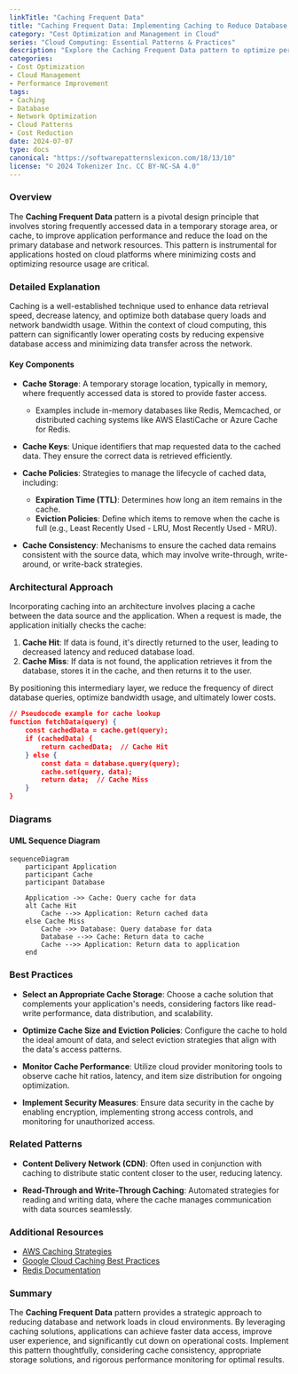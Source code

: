 ```yaml
---
linkTitle: "Caching Frequent Data"
title: "Caching Frequent Data: Implementing Caching to Reduce Database and Network Costs"
category: "Cost Optimization and Management in Cloud"
series: "Cloud Computing: Essential Patterns & Practices"
description: "Explore the Caching Frequent Data pattern to optimize performance and reduce costs by leveraging caching strategies in cloud environments."
categories:
- Cost Optimization
- Cloud Management
- Performance Improvement
tags:
- Caching
- Database
- Network Optimization
- Cloud Patterns
- Cost Reduction
date: 2024-07-07
type: docs
canonical: "https://softwarepatternslexicon.com/18/13/10"
license: "© 2024 Tokenizer Inc. CC BY-NC-SA 4.0"
---
```


### Overview

The **Caching Frequent Data** pattern is a pivotal design principle that involves storing frequently accessed data in a temporary storage area, or cache, to improve application performance and reduce the load on the primary database and network resources. This pattern is instrumental for applications hosted on cloud platforms where minimizing costs and optimizing resource usage are critical.

### Detailed Explanation

Caching is a well-established technique used to enhance data retrieval speed, decrease latency, and optimize both database query loads and network bandwidth usage. Within the context of cloud computing, this pattern can significantly lower operating costs by reducing expensive database access and minimizing data transfer across the network.

#### Key Components

- **Cache Storage**: A temporary storage location, typically in memory, where frequently accessed data is stored to provide faster access.
  - Examples include in-memory databases like Redis, Memcached, or distributed caching systems like AWS ElastiCache or Azure Cache for Redis.

- **Cache Keys**: Unique identifiers that map requested data to the cached data. They ensure the correct data is retrieved efficiently.

- **Cache Policies**: Strategies to manage the lifecycle of cached data, including:
  - **Expiration Time (TTL)**: Determines how long an item remains in the cache.
  - **Eviction Policies**: Define which items to remove when the cache is full (e.g., Least Recently Used - LRU, Most Recently Used - MRU).

- **Cache Consistency**: Mechanisms to ensure the cached data remains consistent with the source data, which may involve write-through, write-around, or write-back strategies.

### Architectural Approach

Incorporating caching into an architecture involves placing a cache between the data source and the application. When a request is made, the application initially checks the cache:

1. **Cache Hit**: If data is found, it's directly returned to the user, leading to decreased latency and reduced database load.
2. **Cache Miss**: If data is not found, the application retrieves it from the database, stores it in the cache, and then returns it to the user.

By positioning this intermediary layer, we reduce the frequency of direct database queries, optimize bandwidth usage, and ultimately lower costs.

```json
// Pseudocode example for cache lookup
function fetchData(query) {
    const cachedData = cache.get(query);
    if (cachedData) {
        return cachedData;  // Cache Hit
    } else {
        const data = database.query(query);
        cache.set(query, data);
        return data;  // Cache Miss
    }
}
```

### Diagrams

#### UML Sequence Diagram

```mermaid
sequenceDiagram
    participant Application
    participant Cache
    participant Database

    Application ->> Cache: Query cache for data
    alt Cache Hit
        Cache -->> Application: Return cached data
    else Cache Miss
        Cache ->> Database: Query database for data
        Database -->> Cache: Return data to cache
        Cache -->> Application: Return data to application
    end
```

### Best Practices

- **Select an Appropriate Cache Storage**: Choose a cache solution that complements your application's needs, considering factors like read-write performance, data distribution, and scalability.
  
- **Optimize Cache Size and Eviction Policies**: Configure the cache to hold the ideal amount of data, and select eviction strategies that align with the data's access patterns.

- **Monitor Cache Performance**: Utilize cloud provider monitoring tools to observe cache hit ratios, latency, and item size distribution for ongoing optimization.

- **Implement Security Measures**: Ensure data security in the cache by enabling encryption, implementing strong access controls, and monitoring for unauthorized access.

### Related Patterns

- **Content Delivery Network (CDN)**: Often used in conjunction with caching to distribute static content closer to the user, reducing latency.
  
- **Read-Through and Write-Through Caching**: Automated strategies for reading and writing data, where the cache manages communication with data sources seamlessly.

### Additional Resources

- [AWS Caching Strategies](https://aws.amazon.com/caching/)
- [Google Cloud Caching Best Practices](https://cloud.google.com/caching/)
- [Redis Documentation](https://redis.io/documentation)

### Summary

The **Caching Frequent Data** pattern provides a strategic approach to reducing database and network loads in cloud environments. By leveraging caching solutions, applications can achieve faster data access, improve user experience, and significantly cut down on operational costs. Implement this pattern thoughtfully, considering cache consistency, appropriate storage solutions, and rigorous performance monitoring for optimal results.

